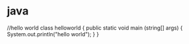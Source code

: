 # java
//hello world
class helloworld
{
    public static void main (string[] args)
    {
        System.out.println("hello world");
    }
}
